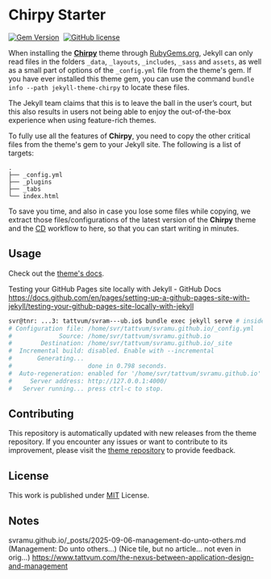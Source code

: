 # Chirpy Starter

[![Gem Version](https://img.shields.io/gem/v/jekyll-theme-chirpy)][gem]&nbsp;
[![GitHub license](https://img.shields.io/github/license/cotes2020/chirpy-starter.svg?color=blue)][mit]

When installing the [**Chirpy**][chirpy] theme through [RubyGems.org][gem], Jekyll can only read files in the folders
`_data`, `_layouts`, `_includes`, `_sass` and `assets`, as well as a small part of options of the `_config.yml` file
from the theme's gem. If you have ever installed this theme gem, you can use the command
`bundle info --path jekyll-theme-chirpy` to locate these files.

The Jekyll team claims that this is to leave the ball in the user’s court, but this also results in users not being
able to enjoy the out-of-the-box experience when using feature-rich themes.

To fully use all the features of **Chirpy**, you need to copy the other critical files from the theme's gem to your
Jekyll site. The following is a list of targets:

```shell
.
├── _config.yml
├── _plugins
├── _tabs
└── index.html
```

To save you time, and also in case you lose some files while copying, we extract those files/configurations of the
latest version of the **Chirpy** theme and the [CD][CD] workflow to here, so that you can start writing in minutes.

## Usage

Check out the [theme's docs](https://github.com/cotes2020/jekyll-theme-chirpy/wiki).

Testing your GitHub Pages site locally with Jekyll - GitHub Docs
https://docs.github.com/en/pages/setting-up-a-github-pages-site-with-jekyll/testing-your-github-pages-site-locally-with-jekyll

```bash
svr@tnr: ...3: tattvum/svram---ub.io$ bundle exec jekyll serve # inside this repo's root folder where the Gemfile is.
# Configuration file: /home/svr/tattvum/svramu.github.io/_config.yml
#             Source: /home/svr/tattvum/svramu.github.io
#        Destination: /home/svr/tattvum/svramu.github.io/_site
#  Incremental build: disabled. Enable with --incremental
#       Generating...
#                     done in 0.798 seconds.
#  Auto-regeneration: enabled for '/home/svr/tattvum/svramu.github.io'
#     Server address: http://127.0.0.1:4000/
#   Server running... press ctrl-c to stop.
```

## Contributing

This repository is automatically updated with new releases from the theme repository. If you encounter any issues or want to contribute to its improvement, please visit the [theme repository][chirpy] to provide feedback.

## License

This work is published under [MIT][mit] License.

[gem]: https://rubygems.org/gems/jekyll-theme-chirpy
[chirpy]: https://github.com/cotes2020/jekyll-theme-chirpy/
[CD]: https://en.wikipedia.org/wiki/Continuous_deployment
[mit]: https://github.com/cotes2020/chirpy-starter/blob/master/LICENSE

## Notes

svramu.github.io/_posts/2025-09-06-management-do-unto-others.md
(Management: Do unto others...)
(Nice tile, but no article... not even in orig...)
https://www.tattvum.com/the-nexus-between-application-design-and-management
